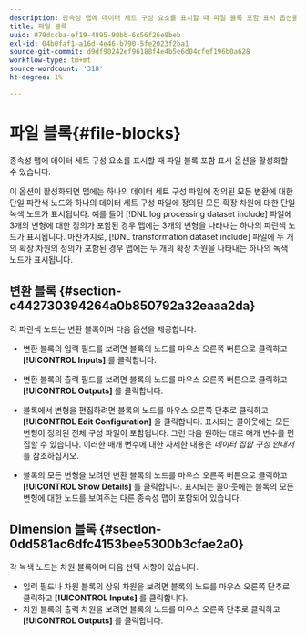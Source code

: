 ```yaml
---
description: 종속성 맵에 데이터 세트 구성 요소를 표시할 때 파일 블록 포함 표시 옵션을 활성화할 수 있습니다.
title: 파일 블록
uuid: 079dccba-ef19-4895-90bb-6c56f26e8beb
exl-id: 04b0faf1-a16d-4e46-b790-5fe2023f2ba1
source-git-commit: d9df90242ef96188f4e4b5e6d04cfef196b0a628
workflow-type: tm+mt
source-wordcount: '318'
ht-degree: 1%

---
```


# 파일 블록{#file-blocks}

종속성 맵에 데이터 세트 구성 요소를 표시할 때 파일 블록 포함 표시 옵션을 활성화할 수 있습니다.

이 옵션이 활성화되면 맵에는 하나의 데이터 세트 구성 파일에 정의된 모든 변환에 대한 단일 파란색 노드와 하나의 데이터 세트 구성 파일에 정의된 모든 확장 차원에 대한 단일 녹색 노드가 표시됩니다. 예를 들어 [!DNL log processing dataset include] 파일에 3개의 변형에 대한 정의가 포함된 경우 맵에는 3개의 변형을 나타내는 하나의 파란색 노드가 표시됩니다. 마찬가지로, [!DNL transformation dataset include] 파일에 두 개의 확장 차원의 정의가 포함된 경우 맵에는 두 개의 확장 차원을 나타내는 하나의 녹색 노드가 표시됩니다.

## 변환 블록 {#section-c442730394264a0b850792a32eaaa2da}

각 파란색 노드는 변환 블록이며 다음 옵션을 제공합니다.

* 변환 블록의 입력 필드를 보려면 블록의 노드를 마우스 오른쪽 버튼으로 클릭하고 **[!UICONTROL Inputs]** 를 클릭합니다.
* 변환 블록의 출력 필드를 보려면 블록의 노드를 마우스 오른쪽 버튼으로 클릭하고 **[!UICONTROL Outputs]** 를 클릭합니다.
* 블록에서 변형을 편집하려면 블록의 노드를 마우스 오른쪽 단추로 클릭하고 **[!UICONTROL Edit Configuration]** 을 클릭합니다. 표시되는 콜아웃에는 모든 변형이 정의된 전체 구성 파일이 포함됩니다. 그런 다음 원하는 대로 매개 변수를 편집할 수 있습니다. 이러한 매개 변수에 대한 자세한 내용은 *데이터 집합 구성 안내서*&#x200B;를 참조하십시오.

* 블록의 모든 변형을 보려면 변환 블록의 노드를 마우스 오른쪽 버튼으로 클릭하고 **[!UICONTROL Show Details]** 를 클릭합니다. 표시되는 콜아웃에는 블록의 모든 변형에 대한 노드를 보여주는 다른 종속성 맵이 포함되어 있습니다.

## Dimension 블록 {#section-0dd581ac6dfc4153bee5300b3cfae2a0}

각 녹색 노드는 차원 블록이며 다음 선택 사항이 있습니다.

* 입력 필드나 차원 블록의 상위 차원을 보려면 블록의 노드를 마우스 오른쪽 단추로 클릭하고 **[!UICONTROL Inputs]** 를 클릭합니다.
* 차원 블록의 출력 차원을 보려면 블록의 노드를 마우스 오른쪽 단추로 클릭하고 **[!UICONTROL Outputs]** 를 클릭합니다.
